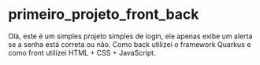 # primeiro_projeto_front_back
Olá, este é um simples projeto simples de login, ele apenas exibe um alerta se a senha está correta ou não.
Como back utilizei o framework Quarkus e como front utilizei HTML + CSS + JavaScript.
